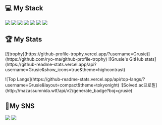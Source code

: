 <div>
<h2>💻 My Stack</h2>
<p><img src="https://img.shields.io/badge/Android-3DDC84?style=flat-square&amp;logo=Android&amp;logoColor=white" /> <img src="https://img.shields.io/badge/Kotlin-7F52FF?style=flat-square&amp;logo=kotlin&amp;logoColor=white" /> <img src="https://img.shields.io/badge/AndroidStudio-3DDC84?style=flat-square&amp;logo=AndroidStudio&amp;logoColor=white" /> <img src="https://img.shields.io/badge/Java-ff0000?style=flat-square&amp;logo=java&amp;logoColor=white" /> <img src="https://img.shields.io/badge/Github-181717?style=flat-square&amp;logo=Github&amp;logoColor=white" /> <img src="https://img.shields.io/badge/Firebase-FFCA28?style=flat-square&amp;logo=firebase&amp;logoColor=white" /> <img src="https://img.shields.io/badge/Notion-black?style=flat-square&amp;logo=Notion&amp;logoColor=white" /></p>
</div>
<div>
<h2>🏆 My Stats</h2>
<p>
[![trophy](https://github-profile-trophy.vercel.app/?username=Grusie)](https://github.com/ryo-ma/github-profile-trophy)
![Grusie's GitHub stats](https://github-readme-stats.vercel.app/api?username=Grusie&show_icons=true&theme=highcontrast)</p>
![Top Langs](https://github-readme-stats.vercel.app/api/top-langs/?username=Grusie&layout=compact&theme=tokyonight)
![Solved.ac프로필](http://mazassumnida.wtf/api/v2/generate_badge?boj=grusie)
</div>
<div>
<h2>🎵My SNS</h2> <a href="https://acoustic-station-8c0.notion.site/09a3dd4d0ac449159cc17c1f5d52428b"><img src="https://img.shields.io/badge/Notion-black?style=flat-square&amp;logo=Notion&amp;logoColor=white" /></a>
<a href="https://www.instagram.com/grusie_/"><img src="https://img.shields.io/badge/Instagram-E4405F?style=flat-square&amp;logo=Instagram&amp;logoColor=white" /></a></p>
</div>
